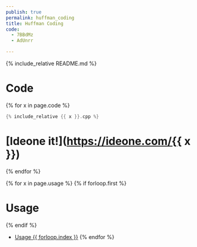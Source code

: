 ```yaml
---
publish: true
permalink: huffman_coding
title: Huffman Coding
code:
  - 7BBdMz
  - AdUnrr

---
```

{% include_relative README.md %}
# Code

{% for x in page.code %}
```cpp
{% include_relative {{ x }}.cpp %}
```
# [Ideone it!](https://ideone.com/{{ x }})
{% endfor %}

{% for x in page.usage %}
{% if forloop.first %}
# Usage
{% endif %}
 - [Usage {{ forloop.index }}]({{x}})
{% endfor %}
